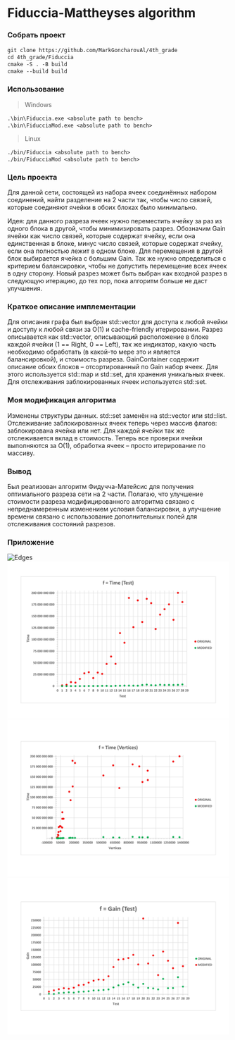# Fiduccia-Mattheyses algorithm

### Собрать проект

```
git clone https://github.com/MarkGoncharovAl/4th_grade
cd 4th_grade/Fiduccia
cmake -S . -B build
cmake --build build
```

### Использование

> Windows
```
.\bin\Fiduccia.exe <absolute path to bench>
.\bin\FiducciaMod.exe <absolute path to bench>
```
> Linux
```
./bin/Fiduccia <absolute path to bench>
./bin/FiducciaMod <absolute path to bench>
```

### Цель проекта

Для данной сети, состоящей из набора ячеек соединённых набором соединений, найти разделение на 2 части так, чтобы число связей, которые соединяют ячейки в обоих блоках было минимально.

Идея: для данного разреза ячеек нужно переместить ячейку за раз из одного блока в другой, чтобы минимизировать разрез. Обозначим Gain ячейки как число связей, которые содержат ячейку, если она единственная в блоке, минус число связей, которые содержат ячейку, если она полностью лежит в одном блоке. Для перемещения в другой блок выбирается ячейка с большим Gain. Так же нужно определиться с критерием балансировки, чтобы не допустить перемещение всех ячеек в одну сторону. Новый разрез может быть выбран как входной разрез в следующую итерацию, до тех пор, пока алгоритм больше не даст улучшения.

### Краткое описание имплементации
Для описания графа был выбран std::vector для доступа к любой ячейки и доступу к любой связи за O(1) и cache-friendly итерировании. Разрез описывается как std::vector, описывающий расположение в блоке каждой ячейки (1 == Right, 0 == Left), так же индикатор, какую часть необходимо обработать (в какой-то мере это и является балансировкой), и стоимость разреза. GainContainer содержит описание обоих блоков – отсортированный по Gain набор ячеек. Для этого используется std::map и std::set, для хранения уникальных ячеек. Для отслеживания заблокированных ячеек используется std::set.

### Моя модификация алгоритма
Изменены структуры данных. std::set заменён на std::vector или std::list. Отслеживание заблокированных ячеек теперь через массив флагов: заблокирована ячейка или нет. Для каждой ячейки так же отслеживается вклад в стоимость. Теперь все проверки ячейки выполняются за O(1), обработка ячеек – просто итерирование по массиву.

### Вывод 
Был реализован алгоритм Фидучча-Матейсис для получения оптимального разреза сети на 2 части. Полагаю, что улучшение стоимости разреза модифицированного алгоритма связано с непреднамеренным изменением условия балансировки, а улучшение времени связано с использование дополнительных полей для отслеживания состояний разрезов.

### Приложение

![Edges](graphic/Edges.jpg)
![Test](graphics/Test.jpg)
![Vertices](graphics/Vertices.jpg)
![Gain](graphics/Gain.jpg)